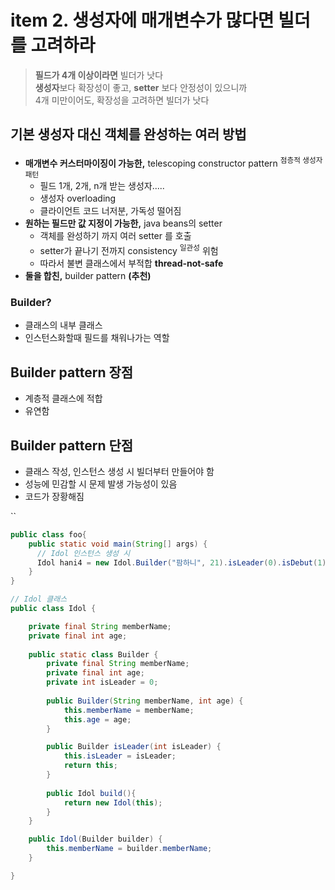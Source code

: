 <h1>item 2. 생성자에 매개변수가 많다면 빌더를 고려하라</h1>

> **필드가 4개 이상이라면** 빌더가 낫다  
> **생성자**보다 확장성이 좋고, **setter** 보다 안정성이 있으니까  
> 4개 미만이어도, 확장성을 고려하면 빌더가 낫다  



<h2>기본 생성자 대신 객체를 완성하는 여러 방법</h2>

- **매개변수 커스터마이징이 가능한,** telescoping constructor pattern <sup>점층적 생성자 패턴</sup> 
  - 필드 1개, 2개, n개 받는 생성자.....  
  - 생성자 overloading  
  - 클라이언트 코드 너저분, 가독성 떨어짐
- **원하는 필드만 값 지정이 가능한,**  java beans의 setter  
  - 객체를 완성하기 까지 여러 setter 를 호출  
  - setter가 끝나기 전까지 consistency <sup>일관성</sup> 위험
  - 따라서 불변 클래스에서 부적합 **thread-not-safe**    
- **둘을 합친,** builder pattern **(추천)**


<h3>Builder?</h3>

- 클래스의 내부 클래스
- 인스턴스화할때 필드를 채워나가는 역할

<h2>Builder pattern 장점</h2>

- 계층적 클래스에 적합  
- 유연함  

<h2>Builder pattern 단점</h2>

- 클래스 작성, 인스턴스 생성 시 빌더부터 만들어야 함  
- 성능에 민감할 시 문제 발생 가능성이 있음  
- 코드가 장황해짐  


``
```java
public class foo{
    public static void main(String[] args) {
      // Idol 인스턴스 생성 시
      Idol hani4 = new Idol.Builder("팜하니", 21).isLeader(0).isDebut(1).isMarried(0).build();
    }
}

// Idol 클래스
public class Idol {

    private final String memberName;
    private final int age;
    
    public static class Builder {
        private final String memberName;
        private final int age;
        private int isLeader = 0;
        
        public Builder(String memberName, int age) {
            this.memberName = memberName;
            this.age = age;
        }

        public Builder isLeader(int isLeader) {
            this.isLeader = isLeader;
            return this;
        }
        
        public Idol build(){
            return new Idol(this);
        }
    }

    public Idol(Builder builder) {
        this.memberName = builder.memberName;
    }

}
```




